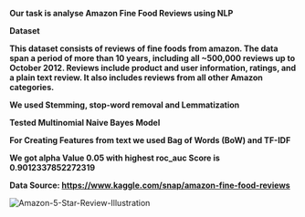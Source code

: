 **Our task is analyse Amazon Fine Food Reviews using NLP**

**Dataset**

**This dataset consists of reviews of fine foods from amazon. The data span a period of more than 10 years, including all ~500,000 reviews up to October 2012. Reviews include product and user information, ratings, and a plain text review. It also includes reviews from all other Amazon categories.**

**We used Stemming, stop-word removal and Lemmatization** 

**Tested Multinomial Naive Bayes Model**

**For Creating Features from text we used Bag of Words (BoW) and TF-IDF**

**We got alpha Value 0.05 with highest roc_auc Score is 0.9012337852272319**
 
**Data Source: https://www.kaggle.com/snap/amazon-fine-food-reviews**


![Amazon-5-Star-Review-Illustration](https://user-images.githubusercontent.com/73969654/154196415-0b9ca0a4-ed15-4e4c-bc63-cec16f34e246.jpg)
